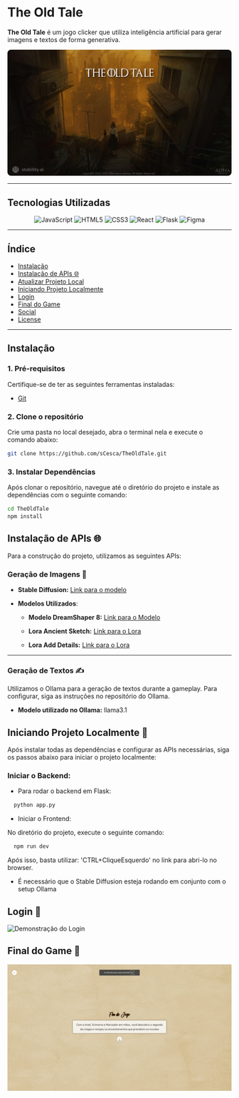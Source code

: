 # **The Old Tale**

**The Old Tale** é um jogo clicker que utiliza inteligência artificial para gerar imagens e textos de forma generativa.

<div align="center">
  <img src="./public/assets/images/background_menu.jpg" alt="Banner do Projeto" style="border-radius: 8px;">
</div>

---

## **Tecnologias Utilizadas**

<div align="center">
  <img src="https://img.shields.io/badge/javascript-%23323330.svg?style=for-the-badge&logo=javascript&logoColor=%23F7DF1E" alt="JavaScript">
  <img src="https://img.shields.io/badge/html5-%23E34F26.svg?style=for-the-badge&logo=html5&logoColor=white" alt="HTML5">
  <img src="https://img.shields.io/badge/css3-%231572B6.svg?style=for-the-badge&logo=css3&logoColor=white" alt="CSS3">
  <img src="https://img.shields.io/badge/react-%2320232a.svg?style=for-the-badge&logo=react&logoColor=%2361DAFB" alt="React">
  <img src="https://img.shields.io/badge/flask-%23000.svg?style=for-the-badge&logo=flask&logoColor=white" alt="Flask">
  <img src="https://img.shields.io/badge/figma-%23F24E1E.svg?style=for-the-badge&logo=figma&logoColor=white" alt="Figma">
</div>

---

## **Índice**

- [Instalação](#instalação)
- [Instalação de APIs 🌐](#instalação-de-apis)
- [Atualizar Projeto Local](#atualizar-projeto-local)
- [Iniciando Projeto Localmente](#iniciando-projeto-localmente)
- [Login](#login)
- [Final do Game](#final-do-game)
- [Social](#social)
- [License](#license)

---

## **Instalação**

### **1. Pré-requisitos**

Certifique-se de ter as seguintes ferramentas instaladas:
- [Git](https://git-scm.com/downloads)

### **2. Clone o repositório**

Crie uma pasta no local desejado, abra o terminal nela e execute o comando abaixo:

```bash
git clone https://github.com/sCesca/TheOldTale.git
```

### **3. Instalar Dependências**

Após clonar o repositório, navegue até o diretório do projeto e instale as dependências com o seguinte comando:

```bash
cd TheOldTale
npm install
```

## **Instalação de APIs 🌐**

Para a construção do projeto, utilizamos as seguintes APIs:

### Geração de Imagens 🎨

- **Stable Diffusion:** [Link para o modelo](https://github.com/AUTOMATIC1111/stable-diffusion-webui)
  
- **Modelos Utilizados**:
  - **Modelo DreamShaper 8:** [Link para o Modelo](https://civitai.com/models/4384/dreamshaper)
    
  - **Lora Ancient Sketch:** [Link para o Lora](https://civitai.com/models/309555/paper-backgroundvintage-and-ragged-paper-background-game-prop-hand-drawn-draft)
    
  - **Lora Add Details:** [Link para o Lora](https://civitai.com/models/58390/detail-tweaker-lora-lora)

---

### Geração de Textos ✍️

Utilizamos o Ollama para a geração de textos durante a gameplay. Para configurar, siga as instruções no repositório do Ollama.

- **Modelo utilizado no Ollama:** llama3.1

## Iniciando Projeto Localmente 🚀

Após instalar todas as dependências e configurar as APIs necessárias, siga os passos abaixo para iniciar o projeto localmente:

### Iniciar o Backend:

- Para rodar o backend em Flask:
```bash
  python app.py
```

- Iniciar o Frontend:

No diretório do projeto, execute o seguinte comando:

```bash
  npm run dev
```

Após isso, basta utilizar: 'CTRL+CliqueEsquerdo' no link para abri-lo no browser.

- É necessário que o Stable Diffusion esteja rodando em conjunto com o setup Ollama

## Login 🔐
![Demonstração do Login](./gif-1.gif)

## Final do Game 🎉
![Demonstração do Final do Jogo](./gif-2.gif)

